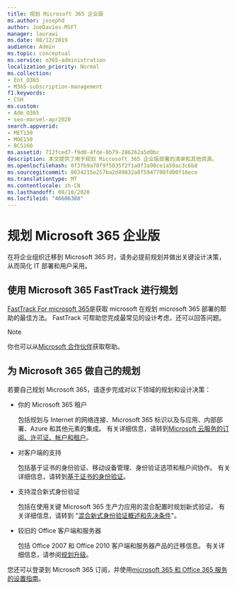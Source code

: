 ```yaml
---
title: 规划 Microsoft 365 企业版
ms.author: josephd
author: JoeDavies-MSFT
manager: laurawi
ms.date: 08/12/2019
audience: Admin
ms.topic: conceptual
ms.service: o365-administration
localization_priority: Normal
ms.collection:
- Ent_O365
- M365-subscription-management
f1.keywords:
- CSH
ms.custom:
- Adm_O365
- seo-marvel-apr2020
search.appverid:
- MET150
- MOE150
- BCS160
ms.assetid: 712fced7-f9d0-4fde-8b79-286262a5d0bc
description: 本文提供了用于规划 Microsoft 365 企业版部署的清单和其他资源。
ms.openlocfilehash: 0f3fb9a70f9f5035f2f1a0f3a90ce1a50ac3c6b8
ms.sourcegitcommit: 8634215e257ba2d49832a8f5947700fd00f18ece
ms.translationtype: MT
ms.contentlocale: zh-CN
ms.lasthandoff: 08/10/2020
ms.locfileid: "46606388"
---
```

# <a name="plan-for-microsoft-365-enterprise"></a>规划 Microsoft 365 企业版

在将企业组织迁移到 Microsoft 365 时，请务必提前规划并做出关键设计决策，从而简化 IT 部署和用户采用。 

## <a name="planning-with-microsoft-365-fasttrack"></a>使用 Microsoft 365 FastTrack 进行规划

[FastTrack For microsoft 365](https://www.microsoft.com/fasttrack/microsoft-365)是获取 microsoft 在规划 microsoft 365 部署的帮助的最佳方法。 FastTrack 可帮助您完成最常见的设计考虑，还可以回答问题。 

>[!Note]
>你也可以从[Microsoft 合作伙伴](https://www.microsoft.com/solution-providers/home)获取帮助。
>

## <a name="do-it-yourself-planning-for-microsoft-365"></a>为 Microsoft 365 做自己的规划

若要自己规划 Microsoft 365，请逐步完成对以下领域的规划和设计决策：

- 你的 Microsoft 365 租户

  包括规划与 Internet 的网络连接、Microsoft 365 标识以及与应用、内部部署、Azure 和其他元素的集成。 有关详细信息，请转到[Microsoft 云服务的订阅、许可证、帐户和租户](subscriptions-licenses-accounts-and-tenants-for-microsoft-cloud-offerings.md)。

- 对客户端的支持

  包括基于证书的身份验证、移动设备管理、身份验证选项和租户间协作。 有关详细信息，请转到[基于证书的身份验证](office-365-client-support-certificate-based-authentication.md)。

- 支持混合新式身份验证

  包括在使用关键 Microsoft 365 生产力应用的混合配置时规划新式验证。 有关详细信息，请转到 "[混合新式身份验证概述和先决条件](hybrid-modern-auth-overview.md)"。

- 较旧的 Office 客户端和服务器

  包括 Office 2007 和 Office 2010 客户端和服务器产品的迁移信息。 有关详细信息，请参阅[规划升级](plan-upgrade-previous-versions-office.md)。

您还可以登录到 Microsoft 365 订阅，并使用[microsoft 365 和 Office 365 服务的设置指南](setup-guides-for-office-365.md)。
